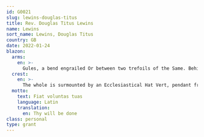 ```yaml
---
id: G0021
slug: lewins-douglas-titus
title: Rev. Douglas Titus Lewins
name: Lewins
sort_name: Lewins, Douglas Titus
country: GB
date: 2022-01-24
blazon:
  arms:
    en: >-
      Gules, a bend engrailed Or between two trefoils of the Same. Behind the shield in pale an archiepiscopal cross and in bend sinister a crozier facing dexter all of the Last. Resting upon the dexter corner of the shield a mitre Argent adorned Or.
  crest:
    en: >-
      The whole is surmounted by an Ecclesiastical Hat Vert, pendant from which on either side are cords with ten tassels all of the Same (1,2,3,4) as befitting his rank.
  motto:
    text: Fiat voluntas tuas
    language: Latin
    translation:
      en: Thy will be done
class: personal
type: grant
---
```

